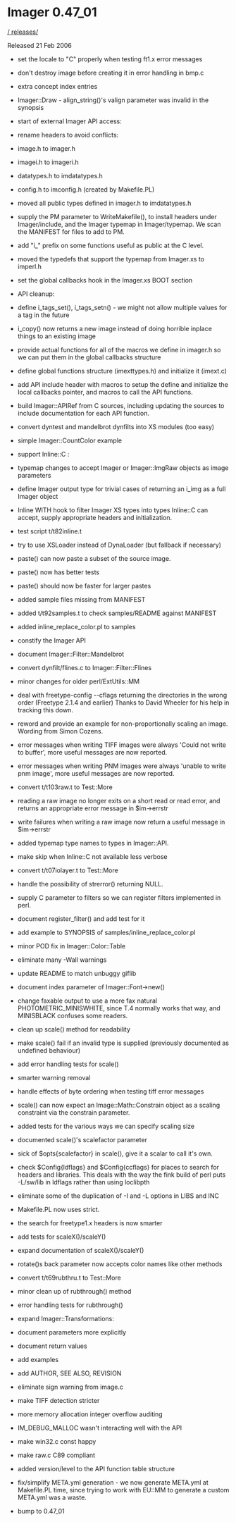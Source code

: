 # Imager 0.47_01

[ / ](..) [releases/](./)

Released 21 Feb 2006

- set the locale to "C" properly when testing ft1.x error messages

- don't destroy image before creating it in error handling in bmp.c

- extra concept index entries

- Imager::Draw - align_string()'s valign parameter was invalid in the   synopsis

- start of external Imager API access:

- rename headers to avoid conflicts:

- image.h to imager.h

- imagei.h to imageri.h

- datatypes.h to imdatatypes.h

- config.h to imconfig.h (created by Makefile.PL)

- moved all public types defined in imager.h to imdatatypes.h

- supply the PM parameter to WriteMakefile(), to install headers   under Imager/include, and the Imager typemap in Imager/typemap.  We scan the MANIFEST for files to add to PM.

- add "i_" prefix on some functions useful as public at the C level.

- moved the typedefs that support the typemap from Imager.xs to   imperl.h

- set the global callbacks hook in the Imager.xs BOOT section

- API cleanup:

- define i_tags_set(), i_tags_setn() - we might not allow multiple   values for a tag in the future

- i_copy() now returns a new image instead of doing horrible inplace  things to an existing image

- provide actual functions for all of the macros we define in imager.h  so we can put them in the global callbacks structure

- define global functions structure (imexttypes.h)  and initialize it (imext.c)

- add API include header with macros to setup the define and  initialize the local callbacks pointer, and macros to call the API  functions.

- build Imager::APIRef from C sources, including updating the sources  to include documentation for each API function.

- convert dyntest and mandelbrot dynfilts into XS modules (too easy)

- simple Imager::CountColor example

- support Inline::C :

- typemap changes to accept Imager or Imager::ImgRaw objects as   image parameters

- define Imager output type for trivial cases of returning an i_img as  a full Imager object

- Inline WITH hook to filter Imager XS types into types Inline::C can  accept, supply appropriate headers and initialization.

- test script t/t82inline.t

- try to use XSLoader instead of DynaLoader (but fallback if necessary)

- paste() can now paste a subset of the source image.

- paste() now has better tests

- paste() should now be faster for larger pastes

- added sample files missing from MANIFEST

- added t/t92samples.t to check samples/README against MANIFEST

- added inline_replace_color.pl to samples

- constify the Imager API

- document Imager::Filter::Mandelbrot

- convert dynfilt/flines.c to Imager::Filter::Flines

- minor changes for older perl/ExtUtils::MM

- deal with freetype-config --cflags returning the directories  in the wrong order (Freetype 2.1.4 and earlier)  Thanks to David Wheeler for his help in tracking this down.

- reword and provide an example for non-proportionally scaling an  image.  Wording from Simon Cozens.

- error messages when writing TIFF images were always   'Could not write to buffer', more useful messages are now reported.

- error messages when writing PNM images were always  'unable to write pnm image', more useful messages are now reported.

- convert t/t103raw.t to Test::More

- reading a raw image no longer exits on a short read or read error,  and returns an appropriate error message in $im->errstr

- write failures when writing a raw image now return a useful  message in $im->errstr

- added typemap type names to types in Imager::API.

- make skip when Inline::C not available less verbose

- convert t/t07iolayer.t to Test::More

- handle the possibility of strerror() returning NULL.

- supply C<imager> parameter to filters so we can register filters  implemented in perl.

- document register_filter() and add test for it

- add example to SYNOPSIS of samples/inline_replace_color.pl

- minor POD fix in Imager::Color::Table

- eliminate many -Wall warnings

- update README to match unbuggy giflib

- document index parameter of Imager::Font->new()

- change faxable output to use a more fax natural PHOTOMETRIC_MINISWHITE,   since T.4 normally works that way, and MINISBLACK confuses some readers.

- clean up scale() method for readability

- make scale() fail if an invalid type is supplied (previously  documented as undefined behaviour)

- add error handling tests for scale()

- smarter warning removal

- handle effects of byte ordering when testing tiff error messages

- scale() can now expect an Image::Math::Constrain object as a scaling  constraint via the constrain parameter.

- added tests for the various ways we can specify scaling size

- documented scale()'s scalefactor parameter

- sick of $opts{scalefactor} in scale(), give it a scalar to call it's  own.

- check $Config{ldflags} and $Config{ccflags} for places to search for  headers and libraries.  This deals with the way the fink build of perl  puts -L/sw/lib in ldflags rather than using loclibpth

- eliminate some of the duplication of -I and -L options in LIBS and INC

- Makefile.PL now uses strict.

- the search for freetype1.x headers is now smarter

- add tests for scaleX()/scaleY()

- expand documentation of scaleX()/scaleY()

- rotate()s back parameter now accepts color names like other methods

- convert t/t69rubthru.t to Test::More

- minor clean up of rubthrough() method

- error handling tests for rubthrough()

- expand Imager::Transformations:

- document parameters more explicitly

- document return values

- add examples

- add AUTHOR, SEE ALSO, REVISION

- eliminate sign warning from image.c

- make TIFF detection stricter

- more memory allocation integer overflow auditing

- IM_DEBUG_MALLOC wasn't interacting well with the API

- make win32.c const happy

- make raw.c C89 compliant

- added version/level to the API function table structure

- fix/simplify META.yml generation - we now generate META.yml at  Makefile.PL time, since trying to work with EU::MM to generate a   custom META.yml was a waste.

- bump to 0.47_01